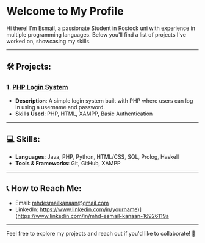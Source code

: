 # Welcome to My Profile

Hi there! I'm Esmail, a passionate Student in Rostock uni with experience in multiple programming languages. Below you'll find a list of projects I've worked on, showcasing my skills.

---

## 🛠️ Projects:

### 1. [PHP Login System](https://github.com/yourusername/php-login-system)
- **Description**: A simple login system built with PHP where users can log in using a username and password.
- **Skills Used**: PHP, HTML, XAMPP, Basic Authentication


---

## 💻 Skills:
- **Languages**: Java, PHP, Python, HTML/CSS, SQL, Prolog, Haskell
- **Tools & Frameworks**: Git, GitHub, XAMPP

---

## 📞 How to Reach Me:
- Email: mhdesmailkanaan@gmail.com
- LinkedIn: https://www.linkedin.com/in/yourname)](https://www.linkedin.com/in/mhd-esmail-kanaan-16926119a

---

Feel free to explore my projects and reach out if you'd like to collaborate! 🚀
